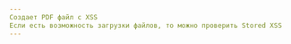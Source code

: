 ```yaml
---
Создает PDF файл с XSS
Если есть возможность загрузки файлов, то можно проверить Stored XSS
---
```

